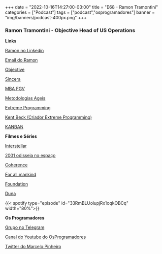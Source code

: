 +++
date = "2022-10-16T14:27:00-03:00"
title = "E68 - Ramon Tramontini"
categories = ["Podcast"]
tags = ["podcast","osprogramadores"]
banner = "img/banners/podcast-400px.png"
+++

### Ramon Tramontini - Objective Head of US Operations


**Links**

[Ramon no Linkedin](https://www.linkedin.com/in/ramontramontini/)

[Email do Ramon](mailto:ramon@objective.com.br)

[Objective](https://www.objective.com.br/)

[Sincera](https://sinccera.com/)

[MBA FGV](https://educacao-executiva.fgv.br/)

[Metodologias Ageis](https://pt.wikipedia.org/wiki/Manifesto_%C3%81gil)

[Extreme Programming](https://en.wikipedia.org/wiki/Extreme_programming)

[Kent Beck (Criador Extreme Programming)](https://en.wikipedia.org/wiki/Kent_Beck)

[KANBAN](https://en.wikipedia.org/wiki/Kanban_(development))

**Filmes e Séries**

[Interstellar](https://en.wikipedia.org/wiki/Interstellar_(film))

[2001 odisseia no espaço](https://en.wikipedia.org/wiki/2001:_A_Space_Odyssey_(film))

[Coherence](https://en.wikipedia.org/wiki/Coherence_(film))

[For all mankind](https://en.wikipedia.org/wiki/For_All_Mankind_(TV_series))

[Foundation](https://en.wikipedia.org/wiki/Foundation_(TV_series))

[Duna](https://en.wikipedia.org/wiki/Dune_(novel))

{{< spotify type="episode" id="33RmBLUolupjRx1oqkOBCq" width="80%">}}

**Os Programadores**

[Grupo no Telegram](https://t.me/osprogramadores)

[Canal do Youtube do OsProgramadores](https://www.youtube.com/channel/UCt_YNYGl6K5yNXlXEQDdwWg?view_as=subscriber)

[Twitter do Marcelo Pinheiro](https://twitter.com/mpinheir)

